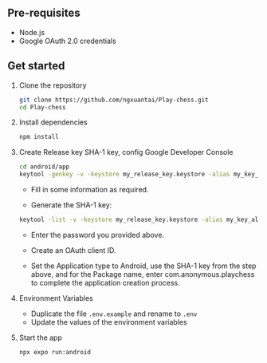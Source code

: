 ## Pre-requisites

- Node.js
- Google OAuth 2.0 credentials

## Get started

1. Clone the repository

   ```bash
   git clone https://github.com/ngxuantai/Play-chess.git
   cd Play-chess
   ```

2. Install dependencies

   ```bash
   npm install
   ```

3. Create Release key SHA-1 key, config Google Developer Console

   ```bash
   cd android/app
   keytool -genkey -v -keystore my_release_key.keystore -alias my_key_alias -keyalg RSA -keysize 2048 -validity 10000
   ```

   - Fill in some information as required.

   - Generate the SHA-1 key:

   ```bash
   keytool -list -v -keystore my_release_key.keystore -alias my_key_alias
   ```

   - Enter the password you provided above.

   - Create an OAuth client ID.
   - Set the Application type to Android, use the SHA-1 key from the step above, and for the Package name, enter com.anonymous.playchess to complete the application creation process.

4. Environment Variables

   - Duplicate the file `.env.example` and rename to `.env`
   - Update the values of the environment variables

5. Start the app

   ```bash
   npx expo run:android
   ```
